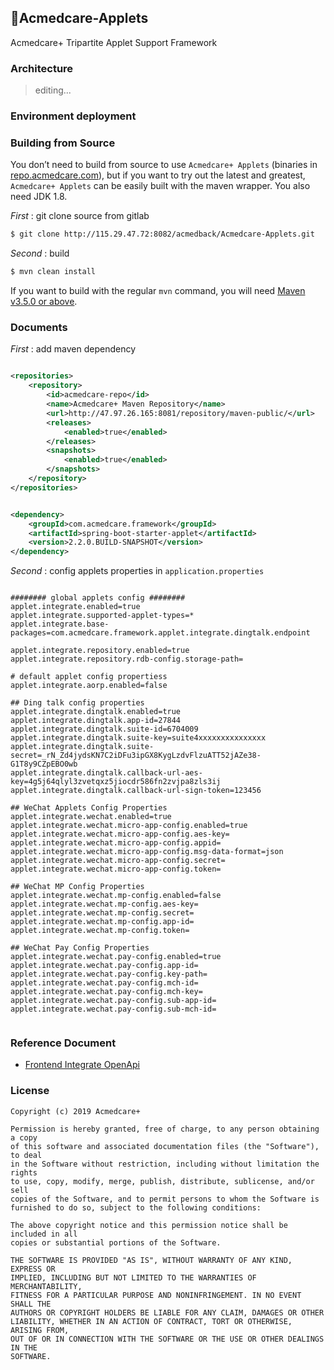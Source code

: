 ## 🥳Acmedcare-Applets

Acmedcare+ Tripartite Applet Support Framework

### Architecture

> editing...

### Environment deployment


### Building from Source

You don’t need to build from source to use `Acmedcare+ Applets` (binaries in [repo.acmedcare.com](http://47.97.26.165:8081/repository/maven-public/)), 
but if you want to try out the latest and greatest, 
`Acmedcare+ Applets` can be easily built with the maven wrapper. You also need JDK 1.8.

*First* : git clone source from gitlab
 
```bash
$ git clone http://115.29.47.72:8082/acmedback/Acmedcare-Applets.git
```

*Second* : build

```bash
$ mvn clean install
```

If you want to build with the regular `mvn` command, you will need [Maven v3.5.0 or above](https://maven.apache.org/run-maven/index.html).


### Documents

*First* : add maven dependency
 
```xml

<repositories>
    <repository>
        <id>acmedcare-repo</id>
        <name>Acmedcare+ Maven Repository</name>
        <url>http://47.97.26.165:8081/repository/maven-public/</url>
        <releases>
            <enabled>true</enabled>
        </releases>
        <snapshots>
            <enabled>true</enabled>
        </snapshots>
    </repository>
</repositories>


<dependency>
    <groupId>com.acmedcare.framework</groupId>
    <artifactId>spring-boot-starter-applet</artifactId>
    <version>2.2.0.BUILD-SNAPSHOT</version>
</dependency>

```

*Second* : config applets properties in `application.properties`

```properties

######## global applets config ########
applet.integrate.enabled=true
applet.integrate.supported-applet-types=*
applet.integrate.base-packages=com.acmedcare.framework.applet.integrate.dingtalk.endpoint

applet.integrate.repository.enabled=true
applet.integrate.repository.rdb-config.storage-path=

# default applet config propertiess
applet.integrate.aorp.enabled=false

## Ding talk config properties
applet.integrate.dingtalk.enabled=true
applet.integrate.dingtalk.app-id=27844
applet.integrate.dingtalk.suite-id=6704009
applet.integrate.dingtalk.suite-key=suite4xxxxxxxxxxxxxxx
applet.integrate.dingtalk.suite-secret=_rN_Zd4jydsKN7C2iDFu3ipGX8KygLzdvFlzuATT52jAZe38-G1T8y9CZpEBO0wb
applet.integrate.dingtalk.callback-url-aes-key=4g5j64qlyl3zvetqxz5jiocdr586fn2zvjpa8zls3ij
applet.integrate.dingtalk.callback-url-sign-token=123456

## WeChat Applets Config Properties
applet.integrate.wechat.enabled=true
applet.integrate.wechat.micro-app-config.enabled=true
applet.integrate.wechat.micro-app-config.aes-key=
applet.integrate.wechat.micro-app-config.appid=
applet.integrate.wechat.micro-app-config.msg-data-format=json
applet.integrate.wechat.micro-app-config.secret=
applet.integrate.wechat.micro-app-config.token=

## WeChat MP Config Properties
applet.integrate.wechat.mp-config.enabled=false
applet.integrate.wechat.mp-config.aes-key=
applet.integrate.wechat.mp-config.secret=
applet.integrate.wechat.mp-config.app-id=
applet.integrate.wechat.mp-config.token=

## WeChat Pay Config Properties
applet.integrate.wechat.pay-config.enabled=true
applet.integrate.wechat.pay-config.app-id=
applet.integrate.wechat.pay-config.key-path=
applet.integrate.wechat.pay-config.mch-id=
applet.integrate.wechat.pay-config.mch-key=
applet.integrate.wechat.pay-config.sub-app-id=
applet.integrate.wechat.pay-config.sub-mch-id=


```

### Reference Document

- [Frontend Integrate OpenApi](Applets-OpenApi.md)

### License
 
```
Copyright (c) 2019 Acmedcare+

Permission is hereby granted, free of charge, to any person obtaining a copy
of this software and associated documentation files (the "Software"), to deal
in the Software without restriction, including without limitation the rights
to use, copy, modify, merge, publish, distribute, sublicense, and/or sell
copies of the Software, and to permit persons to whom the Software is
furnished to do so, subject to the following conditions:

The above copyright notice and this permission notice shall be included in all
copies or substantial portions of the Software.

THE SOFTWARE IS PROVIDED "AS IS", WITHOUT WARRANTY OF ANY KIND, EXPRESS OR
IMPLIED, INCLUDING BUT NOT LIMITED TO THE WARRANTIES OF MERCHANTABILITY,
FITNESS FOR A PARTICULAR PURPOSE AND NONINFRINGEMENT. IN NO EVENT SHALL THE
AUTHORS OR COPYRIGHT HOLDERS BE LIABLE FOR ANY CLAIM, DAMAGES OR OTHER
LIABILITY, WHETHER IN AN ACTION OF CONTRACT, TORT OR OTHERWISE, ARISING FROM,
OUT OF OR IN CONNECTION WITH THE SOFTWARE OR THE USE OR OTHER DEALINGS IN THE
SOFTWARE.

```
